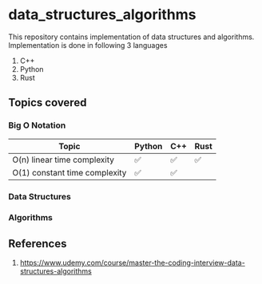 # data_structures_algorithms
This repository contains implementation of data structures and algorithms. Implementation is done in following 3 languages

1. C++
2. Python
3. Rust

## Topics covered

### Big O Notation

| Topic | Python | C++ | Rust |
| -- | -- | -- | -- |
| O(n) linear time complexity | &#9989; | &#9989; | &#9989; |
| O(1) constant time complexity | &#9989; | &#9989; | |

### Data Structures

### Algorithms

## References

1. https://www.udemy.com/course/master-the-coding-interview-data-structures-algorithms